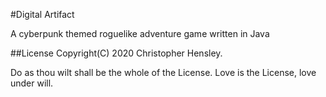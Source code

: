 #Digital Artifact

A cyberpunk themed roguelike adventure game written in Java

##License
Copyright(C) 2020 Christopher Hensley. 

Do as thou wilt shall be the whole of the License. 
Love is the License, love under will.

